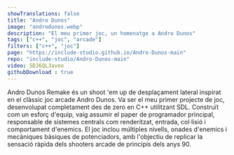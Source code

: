 ```yaml
---
showTranslations: false
title: "Andro Dunos"
image: "androdunos.webp"
description: "El meu primer joc, un homenatge a Andro Dunos"
tags: ["c++", "joc", "arcade"]
filters: ["c++", "joc"]
page: "https://include-studio.github.io/Andro-Dunos-main"
repo: "include-studio/Andro-Dunos-main"
video: 5DJ6QL3aveo
githubDownload : true
---
```

Andro Dunos Remake és un shoot 'em up de desplaçament lateral inspirat en el clàssic joc arcade Andro Dunos. Va ser el meu primer projecte de joc, desenvolupat completament des de zero en C++ utilitzant SDL. Construït com un esforç d'equip, vaig assumir el paper de programador principal, responsable de sistemes centrals com renderitzat, entrada, col·lisió i comportament d'enemics. El joc inclou múltiples nivells, onades d'enemics i mecàniques bàsiques de potenciadors, amb l'objectiu de replicar la sensació ràpida dels shooters arcade de principis dels anys 90.
